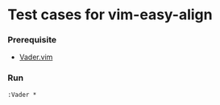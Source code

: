 Test cases for vim-easy-align
=============================

### Prerequisite

- [Vader.vim](https://github.com/junegunn/vader.vim)

### Run

```vim
:Vader *
```

